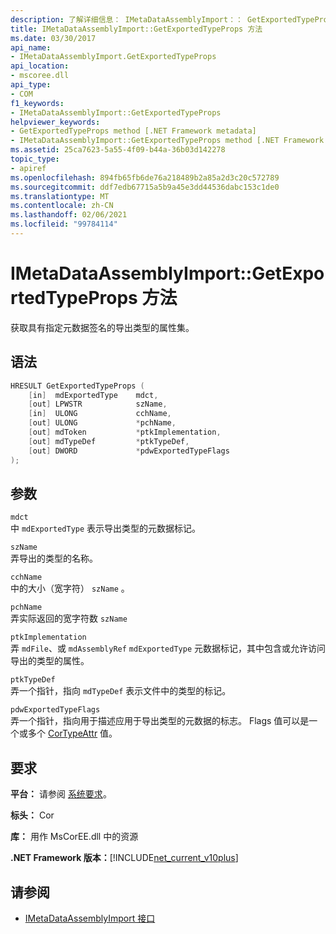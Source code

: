 ```yaml
---
description: 了解详细信息： IMetaDataAssemblyImport：： GetExportedTypeProps 方法
title: IMetaDataAssemblyImport::GetExportedTypeProps 方法
ms.date: 03/30/2017
api_name:
- IMetaDataAssemblyImport.GetExportedTypeProps
api_location:
- mscoree.dll
api_type:
- COM
f1_keywords:
- IMetaDataAssemblyImport::GetExportedTypeProps
helpviewer_keywords:
- GetExportedTypeProps method [.NET Framework metadata]
- IMetaDataAssemblyImport::GetExportedTypeProps method [.NET Framework metadata]
ms.assetid: 25ca7623-5a55-4f09-b44a-36b03d142278
topic_type:
- apiref
ms.openlocfilehash: 894fb65fb6de76a218489b2a85a2d3c20c572789
ms.sourcegitcommit: ddf7edb67715a5b9a45e3dd44536dabc153c1de0
ms.translationtype: MT
ms.contentlocale: zh-CN
ms.lasthandoff: 02/06/2021
ms.locfileid: "99784114"
---
```

# <a name="imetadataassemblyimportgetexportedtypeprops-method"></a>IMetaDataAssemblyImport::GetExportedTypeProps 方法

获取具有指定元数据签名的导出类型的属性集。  
  
## <a name="syntax"></a>语法  
  
```cpp  
HRESULT GetExportedTypeProps (  
    [in]  mdExportedType    mdct,
    [out] LPWSTR            szName,
    [in]  ULONG             cchName,
    [out] ULONG             *pchName,
    [out] mdToken           *ptkImplementation,
    [out] mdTypeDef         *ptkTypeDef,
    [out] DWORD             *pdwExportedTypeFlags  
);  
```  
  
## <a name="parameters"></a>参数  

 `mdct`  
 中 `mdExportedType` 表示导出类型的元数据标记。  
  
 `szName`  
 弄导出的类型的名称。  
  
 `cchName`  
 中的大小（宽字符） `szName` 。  
  
 `pchName`  
 弄实际返回的宽字符数 `szName`  
  
 `ptkImplementation`  
 弄 `mdFile`、或 `mdAssemblyRef` `mdExportedType` 元数据标记，其中包含或允许访问导出的类型的属性。  
  
 `ptkTypeDef`  
 弄一个指针，指向 `mdTypeDef` 表示文件中的类型的标记。  
  
 `pdwExportedTypeFlags`  
 弄一个指针，指向用于描述应用于导出类型的元数据的标志。 Flags 值可以是一个或多个 [CorTypeAttr](cortypeattr-enumeration.md) 值。  
  
## <a name="requirements"></a>要求  

 **平台：** 请参阅 [系统要求](../../get-started/system-requirements.md)。  
  
 **标头：** Cor  
  
 **库：** 用作 MsCorEE.dll 中的资源  
  
 **.NET Framework 版本：**[!INCLUDE[net_current_v10plus](../../../../includes/net-current-v10plus-md.md)]  
  
## <a name="see-also"></a>请参阅

- [IMetaDataAssemblyImport 接口](imetadataassemblyimport-interface.md)

